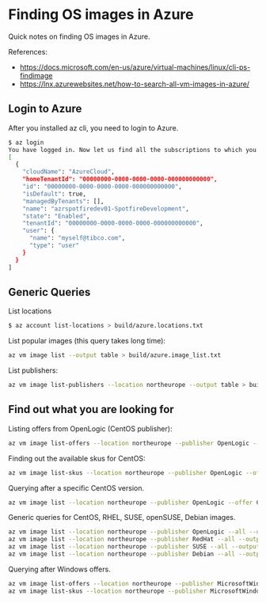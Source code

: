 
# Finding OS images in Azure 

Quick notes on finding OS images in Azure.

References:

- https://docs.microsoft.com/en-us/azure/virtual-machines/linux/cli-ps-findimage
- https://lnx.azurewebsites.net/how-to-search-all-vm-images-in-azure/

## Login to Azure

After you installed az cli, you need to login to Azure.

```bash
$ az login
You have logged in. Now let us find all the subscriptions to which you have access...
[
  {
    "cloudName": "AzureCloud",
    "homeTenantId": "00000000-0000-0000-0000-000000000000",
    "id": "00000000-0000-0000-0000-000000000000",
    "isDefault": true,
    "managedByTenants": [],
    "name": "azrspotfiredev01-SpotfireDevelopment",
    "state": "Enabled",
    "tenantId": "00000000-0000-0000-0000-000000000000",
    "user": {
      "name": "myself@tibco.com",
      "type": "user"
    }
  }
]
```

## Generic Queries

List locations

```bash
$ az account list-locations > build/azure.locations.txt
```

List popular images (this query takes long time):

```bash
az vm image list --output table > build/azure.image_list.txt
```

List publishers:

```bash
az vm image list-publishers --location northeurope --output table > build/northeurope.publishers.txt
```

## Find out what you are looking for

Listing offers from OpenLogic (CentOS publisher):

```bash
az vm image list-offers --location northeurope --publisher OpenLogic --output table > build/northeurope.publishers.OpenLogic.txt
```   

Finding out the available skus for CentOS:

```bash
az vm image list-skus --location northeurope --publisher OpenLogic --offer CentOS --output table > build/northeurope.publishers.OpenLogic.Centos.txt
```   

Querying after a specific CentOS version.

```bash
az vm image list --location northeurope --publisher OpenLogic --offer CentOS --sku 8_2 --all --output table > build/northeurope.publishers.OpenLogic.Centos.versions.txt
```

Generic queries for CentOS, RHEL, SUSE, openSUSE, Debian images.

```bash
az vm image list --location northeurope --publisher OpenLogic --all --output table > build/northeurope.publishers.OpenLogic.txt
az vm image list --location northeurope --publisher RedHat --all --output table > build/northeurope.publishers.RedHat.txt
az vm image list --location northeurope --publisher SUSE --all --output table > build/northeurope.publishers.SUSE.txt
az vm image list --location northeurope --publisher Debian --all --output table > build/northeurope.publishers.Debian.txt
```

Querying after Windows offers.

```bash
az vm image list-offers --location northeurope --publisher MicrosoftWindowsServer --output table > build/northeurope.publishers.MicrosoftWindowsServer.txt
az vm image list-skus --location northeurope --publisher MicrosoftWindowsServer --offer WindowsServer --output table > build/northeurope.publishers.MicrosoftWindowsServer.WindowsServer.txt
```
